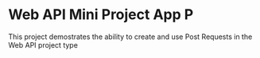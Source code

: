 # Web API Mini Project App P

This project demostrates the ability to create and use Post Requests in the Web API project type